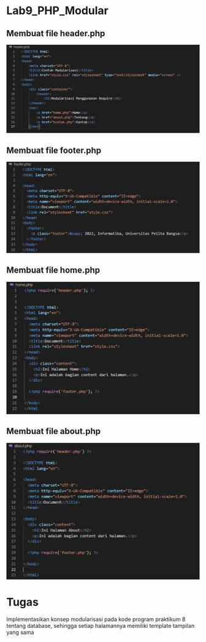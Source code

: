 # Lab9_PHP_Modular
## Membuat file header.php

![1.png](gambar/1.png)




## Membuat file footer.php

![2.png](gambar/2.png)




## Membuat file home.php

![3.png](gambar/3.png)




## Membuat file about.php

![4.png](gambar/4.png)




# Tugas
Implementasikan konsep modularisasi pada kode program praktikum 8 tentang
database, sehingga setiap halamannya memiliki template tampilan yang sama